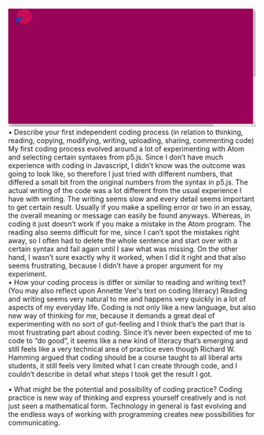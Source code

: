 ![alt tekst](mini_ex_1.PNG)
•	Describe your first independent coding process (in relation to thinking, reading, copying, modifying, writing, uploading, sharing, commenting code)
My first coding process evolved around a lot of experimenting with Atom and selecting certain syntaxes from p5.js. Since I don’t have much experience with coding in Javascript, I didn’t know was the outcome was going to look like, so therefore I just tried with different numbers, that differed a small bit from the original numbers from the syntax in p5.js. The actual writing of the code was a lot different from the usual experience I have with writing. The writing seems slow and every detail seems important to get certain result. Usually if you make a spelling error or two in an essay, the overall meaning or message can easily be found anyways. Whereas, in coding it just doesn’t work if you make a mistake in the Atom program. The reading also seems difficult for me, since I can’t spot the mistakes right away, so I often had to delete the whole sentence and start over with a certain syntax and fail again until I saw what was missing. On the other hand, I wasn’t sure exactly why it worked, when I did it right and that also seems frustrating, because I didn’t have a proper argument for my experiment.  
•	How your coding process is differ or similar to reading and writing text? (You may also reflect upon Annette Vee's text on coding literacy)
Reading and writing seems very natural to me and happens very quickly in a lot of aspects of my everyday life. Coding is not only like a new language, but also new way of thinking for me, because it demands a great deal of experimenting with no sort of gut-feeling and I think that’s the part that is most frustrating part about coding. Since it’s never been expected of me to code to “do good”, it seems like a new kind of literacy that’s emerging and still feels like a very technical area of practice even though Richard W. Hamming argued that coding should be a course taught to all liberal arts students, it still feels very limited what I can create through code, and I couldn’t describe in detail what steps I took get the result I got. 

•	What might be the potential and possibility of coding practice?
Coding practice is new way of thinking and express yourself creatively and is not just seen a mathematical form. Technology in general is fast evolving and the endless ways of working with programming creates new possibilities for communicating. 

